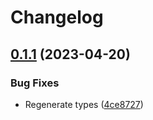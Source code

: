 # Changelog

## [0.1.1](https://github.com/RedHatInsights/event-schemas-python/compare/v0.1.0...v0.1.1) (2023-04-20)


### Bug Fixes

* Regenerate types ([4ce8727](https://github.com/RedHatInsights/event-schemas-python/commit/4ce8727b383eb13eb690abd66fdba88ca0224150))
